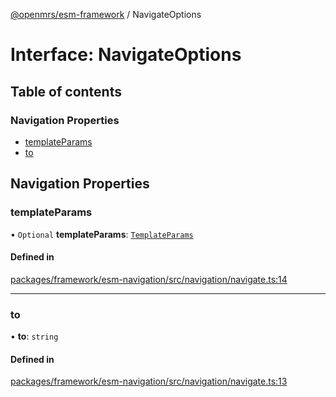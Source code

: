 [@openmrs/esm-framework](../API.md) / NavigateOptions

# Interface: NavigateOptions

## Table of contents

### Navigation Properties

- [templateParams](NavigateOptions.md#templateparams)
- [to](NavigateOptions.md#to)

## Navigation Properties

### templateParams

• `Optional` **templateParams**: [`TemplateParams`](../API.md#templateparams)

#### Defined in

[packages/framework/esm-navigation/src/navigation/navigate.ts:14](https://github.com/mccarthyaaron/openmrs-esm-core/blob/main/packages/framework/esm-navigation/src/navigation/navigate.ts#L14)

___

### to

• **to**: `string`

#### Defined in

[packages/framework/esm-navigation/src/navigation/navigate.ts:13](https://github.com/mccarthyaaron/openmrs-esm-core/blob/main/packages/framework/esm-navigation/src/navigation/navigate.ts#L13)
